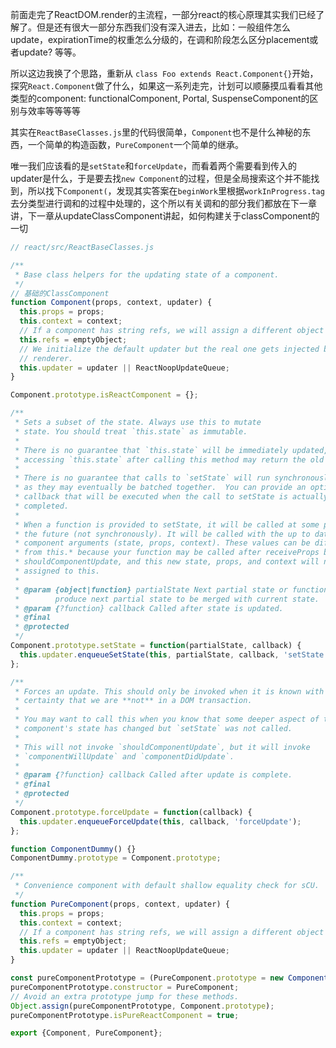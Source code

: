 
前面走完了ReactDOM.render的主流程，一部分react的核心原理其实我们已经了解了。但是还有很大一部分东西我们没有深入进去，比如：一般组件怎么update，expirationTime的权重怎么分级的，在调和阶段怎么区分placement或者update? 等等。

所以这边我换了个思路，重新从 `class Foo extends React.Component{}`开始，探究`React.Component`做了什么，如果这一系列走完，计划可以顺藤摸瓜看看其他类型的component: functionalComponent, Portal, SuspenseComponent的区别与效率等等等等

其实在`ReactBaseClasses.js`里的代码很简单，`Component`也不是什么神秘的东西，一个简单的构造函数，`PureComponent`一个简单的继承。

唯一我们应该看的是`setState`和`forceUpdate`，而看着两个需要看到传入的updater是什么，于是要去找`new Component`的过程，但是全局搜索这个并不能找到，所以找下`Component(`，发现其实答案在`beginWork`里根据`workInProgress.tag`去分类型进行调和的过程中处理的，这个所以有关调和的部分我们都放在下一章讲，下一章从updateClassComponent讲起，如何构建关于classComponent的一切

```js
// react/src/ReactBaseClasses.js

/**
 * Base class helpers for the updating state of a component.
 */
// 基础的ClassComponent
function Component(props, context, updater) {
  this.props = props;
  this.context = context;
  // If a component has string refs, we will assign a different object later.
  this.refs = emptyObject;
  // We initialize the default updater but the real one gets injected by the
  // renderer.
  this.updater = updater || ReactNoopUpdateQueue;
}

Component.prototype.isReactComponent = {};

/**
 * Sets a subset of the state. Always use this to mutate
 * state. You should treat `this.state` as immutable.
 *
 * There is no guarantee that `this.state` will be immediately updated, so
 * accessing `this.state` after calling this method may return the old value.
 *
 * There is no guarantee that calls to `setState` will run synchronously,
 * as they may eventually be batched together.  You can provide an optional
 * callback that will be executed when the call to setState is actually
 * completed.
 *
 * When a function is provided to setState, it will be called at some point in
 * the future (not synchronously). It will be called with the up to date
 * component arguments (state, props, context). These values can be different
 * from this.* because your function may be called after receiveProps but before
 * shouldComponentUpdate, and this new state, props, and context will not yet be
 * assigned to this.
 *
 * @param {object|function} partialState Next partial state or function to
 *        produce next partial state to be merged with current state.
 * @param {?function} callback Called after state is updated.
 * @final
 * @protected
 */
Component.prototype.setState = function(partialState, callback) {
  this.updater.enqueueSetState(this, partialState, callback, 'setState');
};

/**
 * Forces an update. This should only be invoked when it is known with
 * certainty that we are **not** in a DOM transaction.
 *
 * You may want to call this when you know that some deeper aspect of the
 * component's state has changed but `setState` was not called.
 *
 * This will not invoke `shouldComponentUpdate`, but it will invoke
 * `componentWillUpdate` and `componentDidUpdate`.
 *
 * @param {?function} callback Called after update is complete.
 * @final
 * @protected
 */
Component.prototype.forceUpdate = function(callback) {
  this.updater.enqueueForceUpdate(this, callback, 'forceUpdate');
};

function ComponentDummy() {}
ComponentDummy.prototype = Component.prototype;

/**
 * Convenience component with default shallow equality check for sCU.
 */
function PureComponent(props, context, updater) {
  this.props = props;
  this.context = context;
  // If a component has string refs, we will assign a different object later.
  this.refs = emptyObject;
  this.updater = updater || ReactNoopUpdateQueue;
}

const pureComponentPrototype = (PureComponent.prototype = new ComponentDummy());
pureComponentPrototype.constructor = PureComponent;
// Avoid an extra prototype jump for these methods.
Object.assign(pureComponentPrototype, Component.prototype);
pureComponentPrototype.isPureReactComponent = true;

export {Component, PureComponent};

```